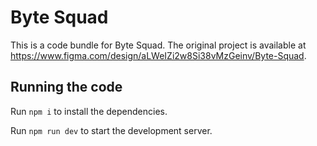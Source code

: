 
  # Byte Squad

  This is a code bundle for Byte Squad. The original project is available at https://www.figma.com/design/aLWeIZi2w8Si38vMzGeinv/Byte-Squad.

  ## Running the code

  Run `npm i` to install the dependencies.

  Run `npm run dev` to start the development server.
  